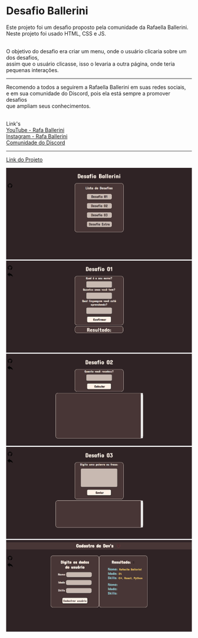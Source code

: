 # Desafio Ballerini

Este projeto foi um desafio proposto pela comunidade da Rafaella Ballerini.<br>
Neste projeto foi usado HTML, CSS e JS.<br><br>

O objetivo do desafio era criar um menu, onde o usuário clicaria sobre um dos desafios,<br> 
assim que o usuário clicasse, isso o levaria a outra página, onde teria pequenas interações.

<hr>
Recomendo a todos a seguirem a Rafaella Ballerini em suas redes sociais,<br> e em sua comunidade do Discord, pois ela está sempre 
a promover desafios<br> que ampliam seus conhecimentos.

<br>Link's<br>
  <a href="https://www.youtube.com/c/rafaellaballerini/community" target="_blank">YouTube - Rafa Ballerini</a><br>
  <a href="https://www.instagram.com/rafaballerini/" target="_blank">Instagram - Rafa Ballerini</a><br>
  <a href="https://discord.com/invite/wagxzStdcR" target="_blank">Comunidade do Discord</a>
  <hr>
  
  <a href="https://desafio-ballerini-full-1urocb0an-eduardzs.vercel.app/">Link do Projeto</a>
  
  <img src="ballerini1.png" alt="Imagem do Projeto">
  <img src="ballerini2.png" alt="Imagem do Projeto">
  <img src="ballerini3.png" alt="Imagem do Projeto">
  <img src="ballerini4.png" alt="Imagem do Projeto">
  <img src="ballerini5.png" alt="Imagem do Projeto">
